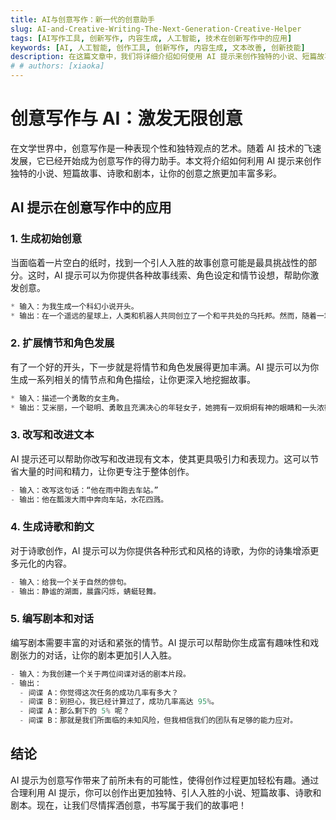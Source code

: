 ```yaml
---
title: AI与创意写作：新一代的创意助手
slug: AI-and-Creative-Writing-The-Next-Generation-Creative-Helper
tags: [AI写作工具, 创新写作, 内容生成, 人工智能, 技术在创新写作中的应用]
keywords: [AI, 人工智能, 创作工具, 创新写作, 内容生成, 文本改善, 创新技能]
description: 在这篇文章中，我们将详细介绍如何使用 AI 提示来创作独特的小说、短篇故事、诗歌和剧本，展示如何通过 AI 技术激发写作的无限创意。
# # authors: [xiaoka]
---
```


# 创意写作与 AI：激发无限创意

在文学世界中，创意写作是一种表现个性和独特观点的艺术。随着 AI 技术的飞速发展，它已经开始成为创意写作的得力助手。本文将介绍如何利用 AI 提示来创作独特的小说、短篇故事、诗歌和剧本，让你的创意之旅更加丰富多彩。

## AI 提示在创意写作中的应用

### 1. 生成初始创意

当面临着一片空白的纸时，找到一个引人入胜的故事创意可能是最具挑战性的部分。这时，AI 提示可以为你提供各种故事线索、角色设定和情节设想，帮助你激发创意。

```js
* 输入：为我生成一个科幻小说开头。
* 输出：在一个遥远的星球上，人类和机器人共同创立了一个和平共处的乌托邦。然而，随着一场突如其来的太阳风暴袭击这个星球，一个险恶的阴谋逐渐浮出水面，人类和机器人的命运将因此改变。
```

<!--truncate-->

### 2. 扩展情节和角色发展

有了一个好的开头，下一步就是将情节和角色发展得更加丰满。AI 提示可以为你生成一系列相关的情节点和角色描绘，让你更深入地挖掘故事。

```js
* 输入：描述一个勇敢的女主角。
* 输出：艾米丽，一个聪明、勇敢且充满决心的年轻女子，她拥有一双炯炯有神的眼睛和一头浓密的黑发。尽管生活曾对她不公，但她从未放弃过自己的信念，一直勇往直前，为了保护自己所珍视的一切，她将勇敢地面对未知的危险。
```

### 3. 改写和改进文本

AI 提示还可以帮助你改写和改进现有文本，使其更具吸引力和表现力。这可以节省大量的时间和精力，让你更专注于整体创作。

```js
- 输入：改写这句话：“他在雨中跑去车站。”
- 输出：他在瓢泼大雨中奔向车站，水花四溅。
```

### 4. 生成诗歌和韵文

对于诗歌创作，AI 提示可以为你提供各种形式和风格的诗歌，为你的诗集增添更多元化的内容。

```js
- 输入：给我一个关于自然的俳句。
- 输出：静谧的湖面，晨露闪烁，蜻蜓轻舞。
```

### 5. 编写剧本和对话

编写剧本需要丰富的对话和紧张的情节。AI 提示可以帮助你生成富有趣味性和戏剧张力的对话，让你的剧本更加引人入胜。

```js
- 输入：为我创建一个关于两位间谍对话的剧本片段。
- 输出：
  - 间谍 A：你觉得这次任务的成功几率有多大？
  - 间谍 B：别担心，我已经计算过了，成功几率高达 95%。
  - 间谍 A：那么剩下的 5% 呢？
  - 间谍 B：那就是我们所面临的未知风险，但我相信我们的团队有足够的能力应对。
```

## 结论

AI 提示为创意写作带来了前所未有的可能性，使得创作过程更加轻松有趣。通过合理利用 AI 提示，你可以创作出更加独特、引人入胜的小说、短篇故事、诗歌和剧本。现在，让我们尽情挥洒创意，书写属于我们的故事吧！
